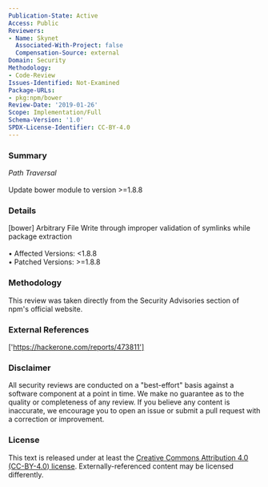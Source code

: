 ```yaml
---
Publication-State: Active
Access: Public
Reviewers:
- Name: Skynet
  Associated-With-Project: false
  Compensation-Source: external
Domain: Security
Methodology:
- Code-Review
Issues-Identified: Not-Examined
Package-URLs:
- pkg:npm/bower
Review-Date: '2019-01-26'
Scope: Implementation/Full
Schema-Version: '1.0'
SPDX-License-Identifier: CC-BY-4.0
---
```

### Summary
*Path Traversal*<br><br>Update bower module to version >=1.8.8
### Details
[bower] Arbitrary File Write through improper validation of symlinks while package extraction
<br><br>• Affected Versions: <1.8.8
<br>• Patched Versions: >=1.8.8
### Methodology
This review was taken directly from the Security Advisories section of npm's official website.
### External References
['https://hackerone.com/reports/473811']
### Disclaimer
All security reviews are conducted on a "best-effort" basis against a software component at a point in time. We make no guarantee as to the quality or completeness of any review. If you believe any content is inaccurate, we encourage you to open an issue or submit a pull request with a correction or improvement.
### License
This text is released under at least the [Creative Commons Attribution 4.0 (CC-BY-4.0) license](https://creativecommons.org/licenses/by/4.0/legalcode.txt). Externally-referenced content may be licensed differently.
